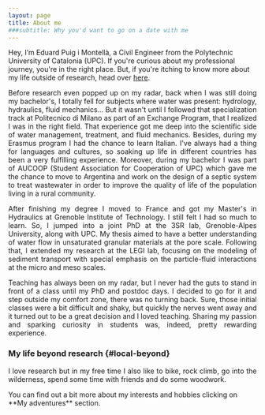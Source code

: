 ```yaml
---
layout: page
title: About me
###subtitle: Why you'd want to go on a date with me
---
```




Hey, I’m Eduard Puig i Montellà, a Civil Engineer from the Polytechnic University of Catalonia (UPC).  If you're curious about my professional journey, you're in the right place. But, if you're itching to know more about my life outside of research, head over [here](#local-beyond).

<p align="justify">  Before research even popped up on my radar, back when I was still doing my bachelor's, I totally fell for subjects where water was present: hydrology, hydraulics, fluid mechanics... But it wasn't until I followed that specialization track at Politecnico di Milano as part of an Exchange Program, that I realized I was in the right field. That experience  got me deep into the scientific side of water management, treatment, and fluid mechanics. Besides, during my Erasmus program I had the chance to learn Italian.  I've always had a thing for languages and cultures, so soaking up life in different countries has been a very fulfilling experience. Moreover,  during my bachelor  I was part of AUCOOP (Student Association for Cooperation of UPC) which gave me the chance to move to Argentina and work on the design of a septic system to treat wastewater in order to improve the quality of life of the population living in a rural community. </p>


<p align="justify">   After finishing my degree I moved to France and got my Master's in Hydraulics at Grenoble Institute of Technology. I still felt I had so much to learn. So, I jumped into a joint PhD at the 3SR lab, Grenoble-Alpes University, along with UPC. My thesis aimed to have a better understanding of water flow in unsaturated granular materials at the pore scale. Following that, I extended my research at the LEGI lab, focusing on the modeling of sediment transport with special emphasis on the particle-fluid interactions at the micro and meso scales. </p>

<p align="justify">  Teaching has always been on my radar, but I never had the guts to stand in front of a class until my PhD and postdoc days. I decided to go for it and step outside my comfort zone, there was no turning back. Sure, those initial classes were a bit difficult and shaky, but quickly the nerves went away  and it turned out to be a great decision and I loved  teaching. Sharing my passion and sparking curiosity in students was, indeed, pretty rewarding experience.   </p>

### My life beyond research {#local-beyond}

<p align="justify">  I love research but in my free time I also like to bike, rock climb, go into the wilderness, spend some time with friends and do some woodwork. </p> You can find out a bit more about my interests and hobbies clicking on **My adventures** section.

